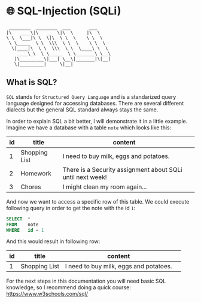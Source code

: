 # 🌐 SQL-Injection (SQLi)

```
 ________  ________  ___       ___     
|\   ____\|\   __  \|\  \     |\  \    
\ \  \___|\ \  \|\  \ \  \    \ \  \   
 \ \_____  \ \  \\\  \ \  \    \ \  \  
  \|____|\  \ \  \\\  \ \  \____\ \  \ 
    ____\_\  \ \_____  \ \_______\ \__\
   |\_________\|___| \__\|_______|\|__|
   \|_________|     \|__|           
```

## What is SQL?

`SQL` stands for `Structured Query Language` and is a standarized query language designed for accessing databases. There are several different dialects but the general SQL standard always stays the same. 

In order to explain SQL a bit better, I will demonstrate it in a little example. Imagine we have a database with a table `note` which looks like this:

| id | title         | content                                                    |   |
|----|---------------|------------------------------------------------------------|---|
| 1  | Shopping List | I need to buy milk, eggs and potatoes.                     |   |
| 2  | Homework      | There is a Security assignment about SQLi until next week! |   |
| 3  | Chores        | I might clean my room again...                             |   |


And now we want to access a specific row of this table. We could execute following query in order to get the note with the id `1`:

```sql
SELECT  *
FROM    note
WHERE   id = 1
```

And this would result in following row:

| id | title         | content                                                    |   |
|----|---------------|------------------------------------------------------------|---|
| 1  | Shopping List | I need to buy milk, eggs and potatoes.                     |   |

For the next steps in this documentation you will need basic SQL knowledge, so I recommend doing a quick course: https://www.w3schools.com/sql/

